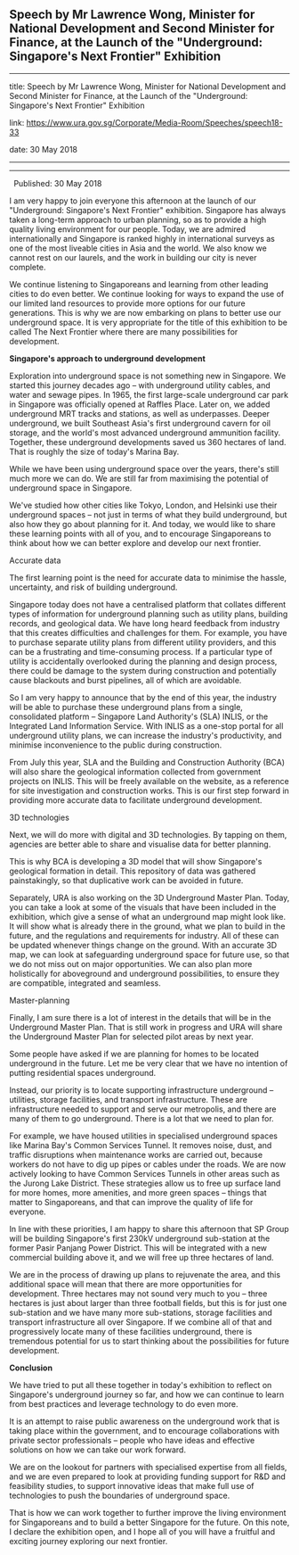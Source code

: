 ## Speech by Mr Lawrence Wong, Minister for National Development and Second Minister for Finance, at the Launch of the "Underground: Singapore's Next Frontier" Exhibition
---
title: Speech by Mr Lawrence Wong, Minister for National Development and Second Minister for Finance, at the Launch of the "Underground: Singapore's Next Frontier" Exhibition

link: https://www.ura.gov.sg/Corporate/Media-Room/Speeches/speech18-33

date: 30 May 2018

---

-----------------------------------------------------------------------------------------------------------------------------------------------------------------------

  Published: 30 May 2018

I am very happy to join everyone this afternoon at the launch of our "Underground: Singapore's Next Frontier" exhibition. Singapore has always taken a long-term approach to urban planning, so as to provide a high quality living environment for our people. Today, we are admired internationally and Singapore is ranked highly in international surveys as one of the most liveable cities in Asia and the world. We also know we cannot rest on our laurels, and the work in building our city is never complete.  
  
We continue listening to Singaporeans and learning from other leading cities to do even better. We continue looking for ways to expand the use of our limited land resources to provide more options for our future generations. This is why we are now embarking on plans to better use our underground space. It is very appropriate for the title of this exhibition to be called The Next Frontier where there are many possibilities for development.  
  
**Singapore's approach to underground development**  
  
Exploration into underground space is not something new in Singapore. We started this journey decades ago – with underground utility cables, and water and sewage pipes. In 1965, the first large-scale underground car park in Singapore was officially opened at Raffles Place. Later on, we added underground MRT tracks and stations, as well as underpasses. Deeper underground, we built Southeast Asia's first underground cavern for oil storage, and the world's most advanced underground ammunition facility. Together, these underground developments saved us 360 hectares of land. That is roughly the size of today's Marina Bay.  
  
While we have been using underground space over the years, there's still much more we can do. We are still far from maximising the potential of underground space in Singapore.  
  
We've studied how other cities like Tokyo, London, and Helsinki use their underground spaces – not just in terms of what they build underground, but also how they go about planning for it. And today, we would like to share these learning points with all of you, and to encourage Singaporeans to think about how we can better explore and develop our next frontier.  
  
Accurate data  
  
The first learning point is the need for accurate data to minimise the hassle, uncertainty, and risk of building underground.  
  
Singapore today does not have a centralised platform that collates different types of information for underground planning such as utility plans, building records, and geological data. We have long heard feedback from industry that this creates difficulties and challenges for them. For example, you have to purchase separate utility plans from different utility providers, and this can be a frustrating and time-consuming process. If a particular type of utility is accidentally overlooked during the planning and design process, there could be damage to the system during construction and potentially cause blackouts and burst pipelines, all of which are avoidable.  
  
So I am very happy to announce that by the end of this year, the industry will be able to purchase these underground plans from a single, consolidated platform – Singapore Land Authority's (SLA) INLIS, or the Integrated Land Information Service. With INLIS as a one-stop portal for all underground utility plans, we can increase the industry's productivity, and minimise inconvenience to the public during construction.  
  
From July this year, SLA and the Building and Construction Authority (BCA) will also share the geological information collected from government projects on INLIS. This will be freely available on the website, as a reference for site investigation and construction works. This is our first step forward in providing more accurate data to facilitate underground development.  
  
3D technologies  
  
Next, we will do more with digital and 3D technologies. By tapping on them, agencies are better able to share and visualise data for better planning.  
  
This is why BCA is developing a 3D model that will show Singapore's geological formation in detail. This repository of data was gathered painstakingly, so that duplicative work can be avoided in future.  
  
Separately, URA is also working on the 3D Underground Master Plan. Today, you can take a look at some of the visuals that have been included in the exhibition, which give a sense of what an underground map might look like. It will show what is already there in the ground, what we plan to build in the future, and the regulations and requirements for industry. All of these can be updated whenever things change on the ground. With an accurate 3D map, we can look at safeguarding underground space for future use, so that we do not miss out on major opportunities. We can also plan more holistically for aboveground and underground possibilities, to ensure they are compatible, integrated and seamless.  
  
Master-planning  
  
Finally, I am sure there is a lot of interest in the details that will be in the Underground Master Plan. That is still work in progress and URA will share the Underground Master Plan for selected pilot areas by next year.  
  
Some people have asked if we are planning for homes to be located underground in the future. Let me be very clear that we have no intention of putting residential spaces underground.  
  
Instead, our priority is to locate supporting infrastructure underground – utilities, storage facilities, and transport infrastructure. These are infrastructure needed to support and serve our metropolis, and there are many of them to go underground. There is a lot that we need to plan for.  
  
For example, we have housed utilities in specialised underground spaces like Marina Bay's Common Services Tunnel. It removes noise, dust, and traffic disruptions when maintenance works are carried out, because workers do not have to dig up pipes or cables under the roads. We are now actively looking to have Common Services Tunnels in other areas such as the Jurong Lake District. These strategies allow us to free up surface land for more homes, more amenities, and more green spaces – things that matter to Singaporeans, and that can improve the quality of life for everyone.  
  
In line with these priorities, I am happy to share this afternoon that SP Group will be building Singapore's first 230kV underground sub-station at the former Pasir Panjang Power District. This will be integrated with a new commercial building above it, and we will free up three hectares of land.  
  
We are in the process of drawing up plans to rejuvenate the area, and this additional space will mean that there are more opportunities for development. Three hectares may not sound very much to you – three hectares is just about larger than three football fields, but this is for just one sub-station and we have many more sub-stations, storage facilities and transport infrastructure all over Singapore. If we combine all of that and progressively locate many of these facilities underground, there is tremendous potential for us to start thinking about the possibilities for future development.  
  
**Conclusion**  
  
We have tried to put all these together in today's exhibition to reflect on Singapore's underground journey so far, and how we can continue to learn from best practices and leverage technology to do even more.  
  
It is an attempt to raise public awareness on the underground work that is taking place within the government, and to encourage collaborations with private sector professionals – people who have ideas and effective solutions on how we can take our work forward.  
  
We are on the lookout for partners with specialised expertise from all fields, and we are even prepared to look at providing funding support for R&D and feasibility studies, to support innovative ideas that make full use of technologies to push the boundaries of underground space.  
  
That is how we can work together to further improve the living environment for Singaporeans and to build a better Singapore for the future. On this note, I declare the exhibition open, and I hope all of you will have a fruitful and exciting journey exploring our next frontier.